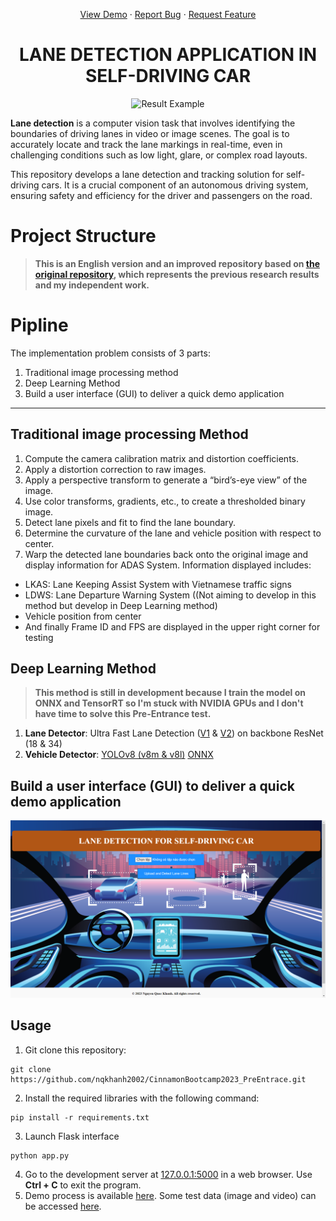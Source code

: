 <a name="readme-top"></a>
<div align="center">
  <p align="center">
    <a href="https://www.youtube.com/watch?v=j-Rbf1Wvl6M&t=4s">View Demo</a>
    ·
    <a href="https://github.com/nqkhanh2002/CinnamonBootcamp2023_PreEntrace/issues">Report Bug</a>
    ·
    <a href="https://github.com/nqkhanh2002/CinnamonBootcamp2023_PreEntrace/pulls">Request Feature</a>
  </p>
</div>

<h1 align="center">LANE DETECTION APPLICATION IN SELF-DRIVING CAR</h1>

<div align="center">
  <img src="Image_Resrouces\intro.gif" alt="Result Example" width="800px">
</div>

**Lane detection** is a computer vision task that involves identifying the boundaries of driving lanes in video or image scenes. The goal is to accurately locate and track the lane markings in real-time, even in challenging conditions such as low light, glare, or complex road layouts.

This repository develops a lane detection and tracking solution for self-driving cars. It is a crucial component of an autonomous driving system, ensuring safety and efficiency for the driver and passengers on the road.

# Project Structure
> **This is an English version and an improved repository based on [the original repository](https://github.com/nqkhanh2002/Lane-Detection-for-Self-Driving-Cars), which represents the previous research results and my independent work.**

# Pipline
The implementation problem consists of 3 parts:
1. Traditional image processing method
2. Deep Learning Method
3. Build a user interface (GUI) to deliver a quick demo application
------- 
## Traditional image processing Method
1. Compute the camera calibration matrix and distortion coefficients.
2. Apply a distortion correction to raw images.
3. Apply a perspective transform to generate a “bird’s-eye view” of the image.
4. Use color transforms, gradients, etc., to create a thresholded binary image.
5. Detect lane pixels and fit to find the lane boundary.
6. Determine the curvature of the lane and vehicle position with respect to center.
7. Warp the detected lane boundaries back onto the original image and display information for ADAS System. Information displayed includes:
* LKAS: Lane Keeping Assist System with Vietnamese traffic signs
* LDWS: Lane Departure Warning System ((Not aiming to develop in this method but develop in Deep Learning method)
* Vehicle position from center
* And finally Frame ID and FPS are displayed in the upper right corner for testing
## Deep Learning Method
> **This method is still in development because I train the model on ONNX and TensorRT so I'm stuck with NVIDIA GPUs and I don't have time to solve this Pre-Entrance test.**
1. **Lane Detector**: Ultra Fast Lane Detection ([V1](https://github.com/cfzd/Ultra-Fast-Lane-Detection) & [V2](https://github.com/cfzd/Ultra-Fast-Lane-Detection-v2)) on backbone ResNet (18 & 34)
2. **Vehicle Detector**: [YOLOv8 (v8m & v8l)](https://github.com/ultralytics/ultralytics) [ONNX](https://github.com/ibaiGorordo/ONNX-YOLOv8-Object-Detection) 
## Build a user interface (GUI) to deliver a quick demo application
![GUI](Image_Resrouces/GUI.png)
## Usage
1. Git clone this repository:
```
git clone https://github.com/nqkhanh2002/CinnamonBootcamp2023_PreEntrace.git
```
2. Install the required libraries with the following command:
```
pip install -r requirements.txt
```
3. Launch Flask interface
 ```
 python app.py
 ```
4. Go to the development server at [127.0.0.1:5000](http://127.0.0.1:5000/) in a web browser. Use **Ctrl + C** to exit the program.
5. Demo process is available [here](https://www.youtube.com/watch?v=j-Rbf1Wvl6M&t=4s). Some test data (image and video) can be accessed [here](https://drive.google.com/drive/folders/1BtCvko4PB6_j2ljuAsCYnpVnhCQomFjg?usp=sharing).
